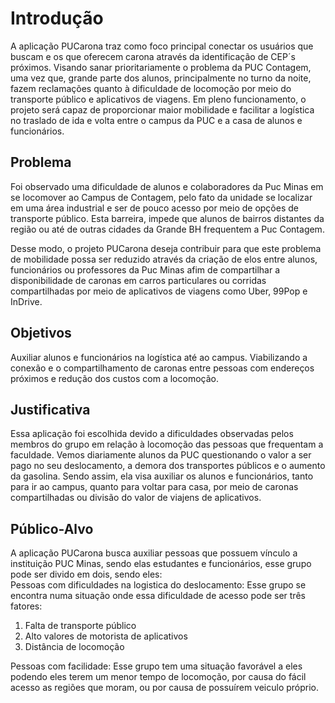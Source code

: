 # Introdução

A aplicação PUCarona traz como foco principal conectar os usuários que buscam e os que oferecem carona através da identificação de CEP´s próximos. Visando sanar prioritariamente o problema da PUC Contagem, uma vez que, grande parte dos alunos, principalmente no turno da noite, fazem reclamações quanto à dificuldade de locomoção por meio do transporte público e aplicativos de viagens. Em pleno funcionamento, o projeto será capaz de proporcionar maior mobilidade e facilitar a logística no traslado de ida e volta entre o campus da PUC e a casa de alunos e funcionários.


## Problema
Foi observado uma dificuldade de alunos e colaboradores da Puc Minas em se locomover ao Campus de Contagem, pelo fato da unidade se localizar em uma área industrial e ser de pouco acesso por meio de opções de transporte público. Esta barreira, impede que alunos de bairros distantes da região ou até de outras cidades da Grande BH frequentem a Puc Contagem.

Desse modo, o projeto PUCarona deseja contribuir para que este problema de mobilidade possa ser reduzido através da criação de elos entre alunos, funcionários ou professores da Puc Minas afim de compartilhar a disponibilidade de caronas em carros particulares ou corridas compartilhadas por meio de aplicativos de viagens como Uber, 99Pop e InDrive.


## Objetivos

Auxiliar alunos e funcionários na logística até ao campus. Viabilizando a conexão e o compartilhamento de caronas entre pessoas com endereços próximos e redução dos custos com a locomoção. 


## Justificativa

Essa aplicação foi escolhida devido a dificuldades observadas pelos membros do grupo em relação à locomoção das pessoas que frequentam a faculdade. Vemos diariamente alunos da PUC questionando o valor a ser pago no seu deslocamento, a demora dos transportes públicos e o aumento da gasolina. Sendo assim, ela visa auxiliar os alunos e funcionários, tanto para ir ao campus, quanto para voltar para casa, por meio de caronas compartilhadas ou divisão do valor de viajens de aplicativos.


## Público-Alvo

A aplicação PUCarona busca auxiliar pessoas que possuem vínculo a instituição PUC Minas, sendo elas estudantes e funcionários, esse grupo pode ser divido em dois, sendo eles:  
Pessoas com dificuldades na logistica do deslocamento: Esse grupo se encontra numa situação onde essa dificuldade de acesso pode ser três fatores:  
1. Falta de transporte público 
2. Alto valores de motorista de aplicativos  
3. Distância de locomoção    

Pessoas com facilidade: Esse grupo tem uma situação favorável a eles podendo eles terem um menor tempo de locomoção, por causa do fácil acesso as regiões que moram, ou por causa de possuírem veiculo próprio.
